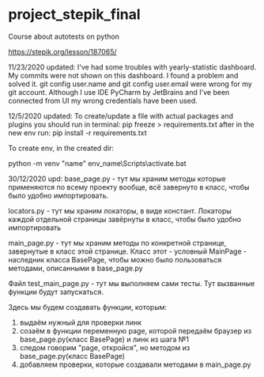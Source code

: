 # project_stepik_final

Course about autotests on python

https://stepik.org/lesson/187065/

11/23/2020 updated: I've had some troubles with yearly-statistic dashboard. My commits were not shown on this dashboard. I found a problem and solved it. git config user.name and git config user.email were wrong for my git account. Although I use IDE PyCharm by JetBrains and I've been connected from UI my wrong credentials have been used.

12/5/2020 updated: To create/update a file with actual packages and plugins you should run in terminal: pip freeze > requirements.txt after in the new env run: pip install -r requirements.txt

To create env, in the created dir:

python -m venv "name"
env_name\Scripts\activate.bat

30/12/2020 upd: 
base_page.py - тут мы храним методы которые применяются по всему проекту вообще, всё завернуто в класс, чтобы было удобно импортировать.

locators.py - тут мы храним локаторы, в виде констант. Локаторы каждой отдельной страницы завёрнуты в класс, чтобы было удобно импортировать

main_page.py - тут мы храним методы по конкретной странице, завернутые в класс этой странице. Класс этот - условный MainPage - наследник класса BasePage, чтобы можно было пользоваться методами, описанными в base_page.py

Файл test_main_page.py - тут мы выполняем сами тесты. Тут вызванные функции будут запускаться.

Здесь мы будем создавать функции, которым:

1. выдаём нужный для проверки линк
1. созаём в функции переменную page, которой передаём браузер из base_page.py(класс BasePage) и линк из шага №1
1. следом говорим "page, откройся", но методом из base_page.py(класс BasePage)
1. добавляем проверки, которые создавали методами в main_page.py